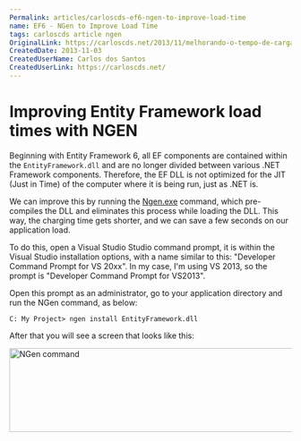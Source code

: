 ```yaml
---
Permalink: articles/carloscds-ef6-ngen-to-improve-load-time
name: EF6 - NGen to Improve Load Time
tags: carloscds article ngen
OriginalLink: https://carloscds.net/2013/11/melhorando-o-tempo-de-carga-do-entity-framework-com-ngen/
CreatedDate: 2013-11-03
CreatedUserName: Carlos dos Santos
CreatedUserLink: https://carloscds.net/
---
```


# Improving Entity Framework load times with NGEN

Beginning with Entity Framework 6, all EF components are contained within the `EntityFramework.dll` and are no longer divided between various .NET Framework components. Therefore, the EF DLL is not optimized for the JIT (Just in Time) of the computer where it is being run, just as .NET is.

We can improve this by running the [Ngen.exe](https://docs.microsoft.com/en-us/dotnet/framework/tools/ngen-exe-native-image-generator) command, which pre-compiles the DLL and eliminates this process while loading the DLL. This way, the charging time gets shorter, and we can save a few seconds on our application load.

To do this, open a Visual Studio Studio command prompt, it is within the Visual Studio installation options, with a name similar to this: "Developer Command Prompt for VS 20xx". In my case, I'm using VS 2013, so the prompt is "Developer Command Prompt for VS2013".

Open this prompt as an administrator, go to your application directory and run the NGen command, as below:

```prompt
C: My Project> ngen install EntityFramework.dll
```

After that you will see a screen that looks like this:

<img src="https://www.carloscds.net/wp-content/uploads/2013/11/image_thumb2.png" width="597" height="150" alt="NGen command">